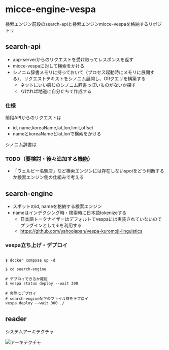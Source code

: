 # micce-engine-vespa

検索エンジン前段のsearch-apiと検索エンジンmicce-vespaを格納するリポジトリ

## search-api

- app-serverからのリクエストを受け取ってレスポンスを返す
- micce-vespaに対して検索をかける
- シノニム辞書メモリに持っておいて（プロセス起動時にメモリに展開する）、リクエストテキストをシノニム展開し、ORクエリを構築する
  - ネットにいい感じのシノニム辞書っぽいものがないか探す
  - なければ地道に自分たちで作成する

### 仕様

前段APIからのリクエストは
- id, name,koreaName,lat,lon,limit,offset
- nameとkoreaNameとlat,lonで検索をかける

シノニム辞書は

### TODO（要検討・後々追加する機能）
- 「ウェルビー名駅店」など検索エンジンには存在しないspotをどう判断するか検索エンジン側の仕組みで考える


## search-engine
- スポットのid, nameを格納する検索エンジン
- nameはインデクシング時・検索時に日本語tokenizeする
  - 日本語トークナイザーはデフォルトでvespaには実装されていないのでプラグインとして↓を利用する
  - https://github.com/yahoojapan/vespa-kuromoji-linguistics

### vespa立ち上げ・デプロイ

```shell

$ docker compose up -d

$ cd search-engine

# デプロイできるか確認
$ vespa status deploy --wait 300

# 実際にデプロイ
# search-engine配下のファイル群をデプロイ
vespa deploy --wait 300 ./
```

## reader 

システムアーキテクチャ

![アーキテクチャ](reader.png)